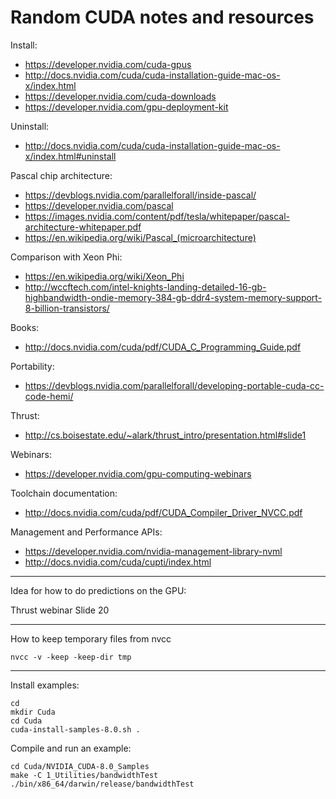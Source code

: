 # Random CUDA notes and resources

Install:

* <https://developer.nvidia.com/cuda-gpus>
* <http://docs.nvidia.com/cuda/cuda-installation-guide-mac-os-x/index.html>
* <https://developer.nvidia.com/cuda-downloads>
* <https://developer.nvidia.com/gpu-deployment-kit>

Uninstall:

* <http://docs.nvidia.com/cuda/cuda-installation-guide-mac-os-x/index.html#uninstall>

Pascal chip architecture:

* <https://devblogs.nvidia.com/parallelforall/inside-pascal/>
* <https://developer.nvidia.com/pascal>
* <https://images.nvidia.com/content/pdf/tesla/whitepaper/pascal-architecture-whitepaper.pdf>
* <https://en.wikipedia.org/wiki/Pascal_(microarchitecture)>

Comparison with Xeon Phi:

* <https://en.wikipedia.org/wiki/Xeon_Phi>
* <http://wccftech.com/intel-knights-landing-detailed-16-gb-highbandwidth-ondie-memory-384-gb-ddr4-system-memory-support-8-billion-transistors/>

Books:

* <http://docs.nvidia.com/cuda/pdf/CUDA_C_Programming_Guide.pdf>

Portability:

* <https://devblogs.nvidia.com/parallelforall/developing-portable-cuda-cc-code-hemi/>

Thrust:

* <http://cs.boisestate.edu/~alark/thrust_intro/presentation.html#slide1>

Webinars:

* <https://developer.nvidia.com/gpu-computing-webinars>

Toolchain documentation:

* <http://docs.nvidia.com/cuda/pdf/CUDA_Compiler_Driver_NVCC.pdf>

Management and Performance APIs:

* <https://developer.nvidia.com/nvidia-management-library-nvml>
* <http://docs.nvidia.com/cuda/cupti/index.html>

---

Idea for how to do predictions on the GPU:

Thrust webinar
Slide 20

---

How to keep temporary files from nvcc

```
nvcc -v -keep -keep-dir tmp
```

---

Install examples:

```
cd
mkdir Cuda
cd Cuda
cuda-install-samples-8.0.sh .
```

Compile and run an example:

```
cd Cuda/NVIDIA_CUDA-8.0_Samples
make -C 1_Utilities/bandwidthTest
./bin/x86_64/darwin/release/bandwidthTest
```